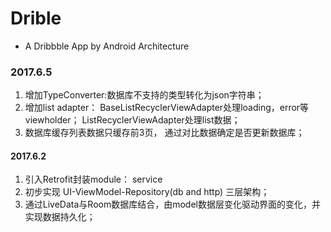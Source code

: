 # Drible
- A Dribbble App by Android Architecture

### 2017.6.5
1. 增加TypeConverter:数据库不支持的类型转化为json字符串；
2. 增加list adapter： BaseListRecyclerViewAdapter处理loading，error等viewholder； ListRecyclerViewAdapter处理list数据；
3. 数据库缓存列表数据只缓存前3页， 通过对比数据确定是否更新数据库；

#### 2017.6.2
1. 引入Retrofit封装module： service
2. 初步实现 UI-ViewModel-Repository(db and http) 三层架构； 
3. 通过LiveData与Room数据库结合，由model数据层变化驱动界面的变化，并实现数据持久化；


